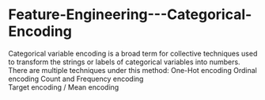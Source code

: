 # Feature-Engineering---Categorical-Encoding
Categorical variable encoding is a broad term for collective techniques used to transform the strings or labels of categorical variables into numbers. There are multiple techniques under this method: 
  One-Hot encoding 
  Ordinal encoding 
  Count and Frequency encoding  
  Target encoding / Mean encoding
